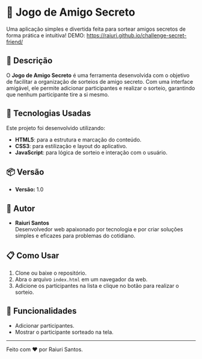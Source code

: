 # 🎉 Jogo de Amigo Secreto

Uma aplicação simples e divertida feita para sortear amigos secretos de forma prática e intuitiva!
DEMO: https://raiuri.github.io/challenge-secret-friend/

## 📜 Descrição

O **Jogo de Amigo Secreto** é uma ferramenta desenvolvida com o objetivo de facilitar a organização de sorteios de amigo secreto. Com uma interface amigável, ele permite adicionar participantes e realizar o sorteio, garantindo que nenhum participante tire a si mesmo.

## 🚀 Tecnologias Usadas

Este projeto foi desenvolvido utilizando:

- **HTML5**: para a estrutura e marcação do conteúdo.
- **CSS3**: para estilização e layout do aplicativo.
- **JavaScript**: para lógica de sorteio e interação com o usuário.

## 📦 Versão

- **Versão:** 1.0

## 👤 Autor

- **Raiuri Santos**\
  Desenvolvedor web apaixonado por tecnologia e por criar soluções simples e eficazes para problemas do cotidiano.

## 📋 Como Usar

1. Clone ou baixe o repositório.
2. Abra o arquivo `index.html` em um navegador da web.
3. Adicione os participantes na lista e clique no botão para realizar o sorteio.

## 🎨 Funcionalidades

- Adicionar participantes.
- Mostrar o participante sorteado na tela.

---

Feito com ❤️ por Raiuri Santos.
